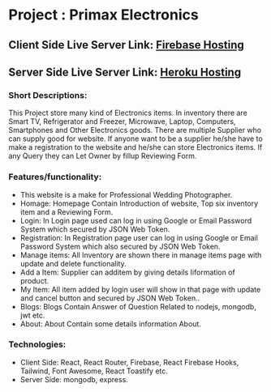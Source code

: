 # Project : Primax Electronics

## Client Side Live Server Link: [Firebase Hosting](https://primax-electronics.web.app/)
## Server Side Live Server Link: [Heroku Hosting](https://primax-electronics.herokuapp.com/)

### Short Descriptions:
This Project store many kind of Electronics items.
In inventory there are Smart TV, Refrigerator and Freezer, Microwave, Laptop, Computers, Smartphones and Other Electronics goods.
There are multiple Supplier who can supply good for website.
If anyone want to be a supplier he/she have to make a registration to the website and he/she can store Electronics items. If any Query they can Let Owner by fillup Reviewing Form.

### Features/functionality:

* This website is a make for Professional Wedding Photographer. 
* Homage: Homepage Contain Introduction of website, Top six inventory item  and a  Reviewing Form.
* Login: In Login page used can log in using Google or Email Password System which secured by JSON Web Token.
* Registration: In Registration page user can log in using Google or Email Password System which also secured by JSON Web Token.
* Manage items: All Inventory are shown there in manage items page with update and delete functionality.
* Add a Item: Supplier can additem by giving details Iiformation of product.
* My Item: All item added by login user will show in that page with update and cancel button and secured by JSON Web Token..
* Blogs: Blogs Contain Answer of Question Related to nodejs, mongodb, jwt etc.
* About: About Contain some details information About.

### Technologies:
* Client Side: React, React Router, Firebase, React Firebase Hooks, Tailwind, Font Awesome, React Toastify etc.
* Server Side: mongodb, express.
